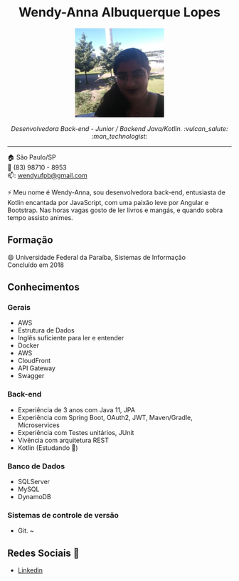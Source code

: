 <p align="center">	
	<h1 align="center">Wendy-Anna Albuquerque Lopes</h1>
</p>
<p align="center">
	<img src="Profile.jpg" width="200">
</p>
<p>
    <p align="center"><em>Desenvolvedora Back-end - Junior / Backend Java/Kotlin. :vulcan_salute: :man_technologist:</em></p>
</p>

<hr>

:house:    São Paulo/SP <br>
:iphone:   (83) 98710 - 8953 <br>
📫:  wendyufpb@gmail.com

⚡ Meu nome é Wendy-Anna, sou desenvolvedora back-end, entusiasta de Kotlin encantada por JavaScript, com uma paixão leve por Angular e Bootstrap. Nas horas vagas gosto de ler livros e mangás, e quando sobra tempo assisto animes.

## Formação
😄 Universidade Federal da Paraíba, Sistemas de Informação <br>
Concluído em 2018


## Conhecimentos

### Gerais
* AWS
* Estrutura de Dados
* Inglês suficiente para ler e entender
* Docker
* AWS
* CloudFront
* API Gateway 
* Swagger

### Back-end
* Experiência de 3 anos com Java 11, JPA
* Experiência com Spring Boot, OAuth2, JWT, Maven/Gradle, Microservices
* Experiência com Testes unitários, JUnit
* Vivência com arquitetura REST
* Kotlin  (Estudando 🌱)

### Banco de Dados
* SQLServer
* MySQL
* DynamoDB

### Sistemas de controle de versão
* Git.
 ~
## Redes Sociais 💬
*  [Linkedin](https://www.linkedin.com/in/wendy-anna-albuquerque-lopes-48849341/)
